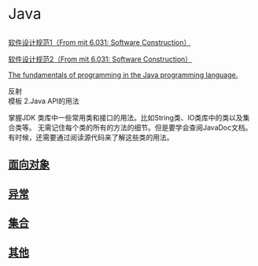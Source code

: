 <p style="font-size:30px;">Java</p>

<a href="https://web.mit.edu/6.031/www/sp21/classes/06-specifications/">软件设计规范1（From mit 6.031: Software Construction）</a>

<a href="https://web.mit.edu/6.031/www/sp21/classes/07-designing-specs/">软件设计规范2（From mit 6.031: Software Construction）</a>

<a href="https://docs.oracle.com/javase/tutorial/java/">The fundamentals of programming in the Java programming language.</a>


反射  
模板 
2.Java API的用法

掌握JDK 类库中一些常用类和接口的用法。比如String类、IO类库中的类以及集合类等。
无需记住每个类的所有的方法的细节。但是要学会查阅JavaDoc文档。有时候，还需要通过阅读源代码来了解这些类的用法。


## [面向对象](../java/oop/2023-11-16-java-oop.md)

## [异常](../java/exception/2023-11-14-java-exception.md)

## [集合](../java/collection/2023-11-17-java-collection_map.md)

## [其他](../java/others/2023-12-03-others.md)
